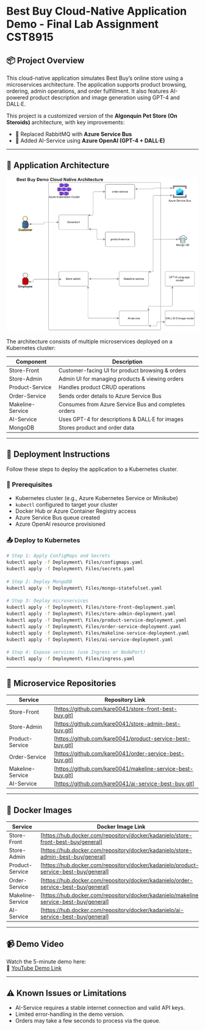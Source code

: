 # Best Buy Cloud-Native Application Demo - Final Lab Assignment CST8915

## 📦 Project Overview

This cloud-native application simulates Best Buy’s online store using a microservices architecture. The application supports product browsing, ordering, admin operations, and order fulfillment. It also features AI-powered product description and image generation using GPT-4 and DALL·E.

This project is a customized version of the **Algonquin Pet Store (On Steroids)** architecture, with key improvements:
- 📨 Replaced RabbitMQ with **Azure Service Bus**
- 🤖 Added AI-Service using **Azure OpenAI (GPT-4 + DALL·E)**

---

## 🧱 Application Architecture

![Best buy cloud native demo Architecture Diagram](./assets/best-buy-demo-cloud-native.png)

The architecture consists of multiple microservices deployed on a Kubernetes cluster:

| Component        | Description                                      |
|------------------|--------------------------------------------------|
| Store-Front      | Customer-facing UI for product browsing & orders |
| Store-Admin      | Admin UI for managing products & viewing orders  |
| Product-Service  | Handles product CRUD operations                  |
| Order-Service    | Sends order details to Azure Service Bus         |
| Makeline-Service | Consumes from Azure Service Bus and completes orders |
| AI-Service       | Uses GPT-4 for descriptions & DALL·E for images  |
| MongoDB          | Stores product and order data                    |

---

## 🚀 Deployment Instructions

Follow these steps to deploy the application to a Kubernetes cluster.

### 🔧 Prerequisites

- Kubernetes cluster (e.g., Azure Kubernetes Service or Minikube)
- `kubectl` configured to target your cluster
- Docker Hub or Azure Container Registry access
- Azure Service Bus queue created
- Azure OpenAI resource provisioned

### 📤 Deploy to Kubernetes

```bash
# Step 1: Apply ConfigMaps and Secrets
kubectl apply -f Deployment\ Files/configmaps.yaml
kubectl apply -f Deployment\ Files/secrets.yaml

# Step 2: Deploy MongoDB
kubectl apply -f Deployment\ Files/mongo-statefulset.yaml

# Step 3: Deploy microservices
kubectl apply -f Deployment\ Files/store-front-deployment.yaml
kubectl apply -f Deployment\ Files/store-admin-deployment.yaml
kubectl apply -f Deployment\ Files/product-service-deployment.yaml
kubectl apply -f Deployment\ Files/order-service-deployment.yaml
kubectl apply -f Deployment\ Files/makeline-service-deployment.yaml
kubectl apply -f Deployment\ Files/ai-service-deployment.yaml

# Step 4: Expose services (use Ingress or NodePort)
kubectl apply -f Deployment\ Files/ingress.yaml
```

---

## 🔗 Microservice Repositories

| Service           | Repository Link                   |
|-------------------|-----------------------------------|
| Store-Front       | [https://github.com/kare0041/store-front-best-buy.git]                     |
| Store-Admin       | [https://github.com/kare0041/store-admin-best-buy.git]                     |
| Product-Service   | [https://github.com/kare0041/product-service-best-buy.git]                     |
| Order-Service     | [https://github.com/kare0041/order-service-best-buy.git]                     |
| Makeline-Service  | [https://github.com/kare0041/makeline-service-best-buy.git]                     |
| AI-Service        | [https://github.com/kare0041/ai-service-best-buy.git]                     |

---

## 🐳 Docker Images

| Service           | Docker Image Link                 |
|-------------------|-----------------------------------|
| Store-Front       | [https://hub.docker.com/repository/docker/kadanielo/store-front-best-buy/general]                 |
| Store-Admin       | [https://hub.docker.com/repository/docker/kadanielo/store-admin-best-buy/general]                 |
| Product-Service   | [https://hub.docker.com/repository/docker/kadanielo/product-service-best-buy/general]                 |
| Order-Service     | [https://hub.docker.com/repository/docker/kadanielo/order-service-best-buy/general]                 |
| Makeline-Service  | [https://hub.docker.com/repository/docker/kadanielo/makeline-service-best-buy/general]                 |
| AI-Service        | [https://hub.docker.com/repository/docker/kadanielo/ai-service-best-buy/general]                 |

---

## 📹 Demo Video

Watch the 5-minute demo here:  
🔗 [YouTube Demo Link](https://youtube.com/example-demo)

---

## ⚠️ Known Issues or Limitations

- AI-Service requires a stable internet connection and valid API keys.
- Limited error-handling in the demo version.
- Orders may take a few seconds to process via the queue.

